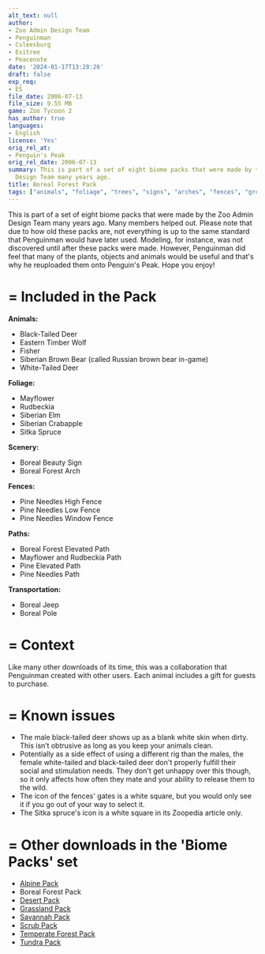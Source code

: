 ```yaml
---
alt_text: null
author:
- Zoo Admin Design Team
- Penguinman
- Csleesburg
- Exitree
- Peacenote
date: '2024-01-17T13:28:26'
draft: false
exp_req:
- ES
file_date: 2006-07-13
file_size: 9.55 MB
game: Zoo Tycoon 2
has_author: true
languages:
- English
license: 'Yes'
orig_rel_at:
- Penguin's Peak
orig_rel_date: 2006-07-13
summary: This is part of a set of eight biome packs that were made by the Zoo Admin
  Design Team many years ago.
title: Boreal Forest Pack
tags: ["animals", "foliage", "trees", "signs", "arches", "fences", "ground-paths", "elevated-paths", "land-foliage", "scenery", "transportation"]
---
```

This is part of a set of eight biome packs that were made by the Zoo Admin Design Team many years ago. Many members helped out. Please note that due to how old these packs are, not everything is up to the same standard that Penguinman would have later used. Modeling, for instance, was not discovered until after these packs were made. However, Penguinman did feel that many of the plants, objects and animals would be useful and that's why he reuploaded them onto Penguin's Peak. Hope you enjoy!

=
Included in the Pack
=

**Animals:**
- Black-Tailed Deer
- Eastern Timber Wolf
- Fisher
- Siberian Brown Bear (called Russian brown bear in-game)
- White-Tailed Deer

**Foliage:**
- Mayflower
- Rudbeckia
- Siberian Elm
- Siberian Crabapple
- Sitka Spruce

**Scenery:**
- Boreal Beauty Sign
- Boreal Forest Arch

**Fences:**
- Pine Needles High Fence
- Pine Needles Low Fence
- Pine Needles Window Fence

**Paths:**
- Boreal Forest Elevated Path
- Mayflower and Rudbeckia Path
- Pine Elevated Path
- Pine Needles Path

**Transportation:**
- Boreal Jeep
- Boreal Pole

=
Context
=

Like many other downloads of its time, this was a collaboration that Penguinman created with other users. Each animal includes a gift for guests to purchase.

=
Known issues
=

- The male black-tailed deer shows up as a blank white skin when dirty. This isn’t obtrusive as long as you keep your animals clean.
- Potentially as a side effect of using a different rig than the males, the female white-tailed and black-tailed deer don't properly fulfill their social and stimulation needs. They don't get unhappy over this though, so it only affects how often they mate and your ability to release them to the wild.
- The icon of the fences' gates is a white square, but you would only see it if you go out of your way to select it.
- The Sitka spruce's icon is a white square in its Zoopedia article only.

=
Other downloads in the 'Biome Packs' set
=

- [Alpine Pack](<https://www.zooberry.org/mods/zt2/expansive-packs/alpine-pack/>)
- Boreal Forest Pack
- [Desert Pack](<https://www.zooberry.org/mods/zt2/expansive-packs/desert-pack/>)
- [Grassland Pack](<https://www.zooberry.org/mods/zt2/expansive-packs/grassland-pack/>)
- [Savannah Pack](<https://www.zooberry.org/mods/zt2/expansive-packs/savannah-pack/>)
- [Scrub Pack](<https://www.zooberry.org/mods/zt2/expansive-packs/scrub-pack/>)
- [Temperate Forest Pack](<https://www.zooberry.org/mods/zt2/expansive-packs/temperate-forest-pack/>)
- [Tundra Pack](<https://www.zooberry.org/mods/zt2/expansive-packs/tundra-pack/>)